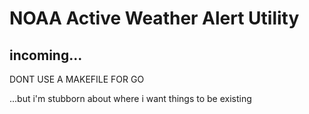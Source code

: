 # NOAA Active Weather Alert Utility

## incoming...











DONT USE A MAKEFILE FOR GO 

...but i'm stubborn about where i want things to be existing

